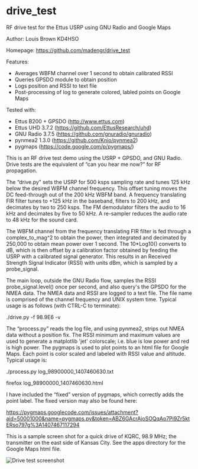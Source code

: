 ﻿drive_test
======

RF drive test for the Ettus USRP using GNU Radio and Google Maps

Author: Louis Brown KD4HSO

Homepage: https://github.com/madengr/drive_test

Features:
- Averages WBFM channel over 1 second to obtain calibrated RSSI 
- Queries GPSDO module to obtain position
- Logs position and RSSI to text file
- Post-processing of log to generate colored, labled points on Google Maps

Tested with:
- Ettus B200 + GPSDO (http://www.ettus.com)
- Ettus UHD 3.7.2 (https://github.com/EttusResearch/uhd)
- GNU Radio 3.7.5 (https://github.com/gnuradio/gnuradio)
- pynmea2 1.3.0 (https://github.com/Knio/pynmea2)
- pygmaps (https://code.google.com/p/pygmaps/) 

This is an RF drive test demo using the USRP + GPSDO, and GNU Radio.  Drive tests are the equivalent of “can you hear me now?” for RF propagation.  

The “drive.py” sets the USRP for 500 ksps sampling rate and tunes 125 kHz below the desired WBFM channel frequency.  This offset tuning moves the DC feed-through out of the 200 kHz WBFM band.  A frequency translating FIR filter tunes to +125 kHz in the baseband, filters to 200 kHz, and decimates by two to 250 ksps.  The FM demodulator filters the audio to 16 kHz and decimates by five to 50 kHz.  A re-sampler reduces the audio rate to 48 kHz for the sound card.

The WBFM channel from the frequency translating FIR filter is fed through a complex_to_mag^2 to obtain the power, then integrated and decimated by 250,000 to obtain mean power over 1 second.  The 10*Log10() converts to dB, which is then offset by a calibration factor obtained by feeding the USRP with a calibrated signal generator.  This results in an Received Strength Signal Indicator (RSSI) with units dBm, which is sampled by a probe_signal.

The main loop, outside the GNU Radio flow, samples the RSSI probe_signal.level() once per second, and also query's the GPSDO for the NMEA data.  The NMEA data and RSSI are logged to a text file.  The file name is comprised of the channel frequency and UNIX system time.  Typical usage is as follows (with CTRL-C to terminate):

./drive.py -f 98.9E6 -v 

The “process.py” reads the log file, and using pynmea2, strips out NMEA data without a position fix.  The RSSI minimum and maximum values are used to generate a matplotlib 'jet' colorscale; i.e. blue is low power and red is high power.  The pygmaps is used to plot points to an html file for Google Maps.  Each point is color scaled and labeled with RSSI value and altitude.  Typical usage is:

./process.py log_98900000_1407460630.txt

firefox log_98900000_1407460630.html

I have included the “fixed” version of pygmaps, which correctly adds the point label.  The fixed version may also be found here:

https://pygmaps.googlecode.com/issues/attachment?aid=50001000&name=pygmaps.py&token=ABZ6GAcrAjoSOQqAo7Pi9Zr5ktERso797g%3A1407467117294

This is a sample screen shot for a quick drive of KQRC, 98.9 MHz; the transmitter on the east side of Kansas City.  See the apps directory for the Google Maps html file.

![Drive test screenshot](https://github.com/madengr/drive_test/blob/master/drive_test.png)

